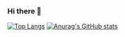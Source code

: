 ### Hi there 👋

<!--
**gdemerges/gdemerges** is a ✨ _special_ ✨ repository because its `README.md` (this file) appears on your GitHub profile.

Here are some ideas to get you started:

- 🔭 I’m currently working on ...
- 🌱 I’m currently learning ...
- 👯 I’m looking to collaborate on ...
- 🤔 I’m looking for help with ...
- 💬 Ask me about ...
- 📫 How to reach me: ...
- 😄 Pronouns: ...
- ⚡ Fun fact: ...
-->

[![Top Langs](https://github-readme-stats.vercel.app/api/top-langs/?username=gdemerges&theme=radical)](https://github.com/gdemerges/github-readme-stats)
[![Anurag's GitHub stats](https://github-readme-stats.vercel.app/api?username=gdemerges&show_icons=true&theme=radical)](https://github.com/gdemerges/github-readme-stats)
